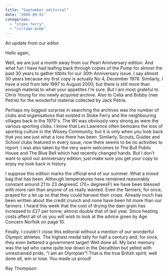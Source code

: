 ```yaml
---
title: "September editorial"
date: "2008-09-01"
categories: 
  - "stoke-ferry"
  - "village-pump"
---
```


An update from our editor

Hello again,

Well, we are just a month away from our Pearl Anniversary edition. And what fun I have had leafing back through copies of the Pump for almost the past 30 years to gather titbits for our 30th Anniversary issue. I say almost 30 years because my first copy is actually No 4, December 1978. Similarly, I have a void from late 1997 to August 2000; but there is still more than enough material to whet your appetites I'm sure. But I am most grateful to Chris Young for mu newly acquired archive. Also to Celia and Bobby (nee Petrie) for the wonderful material collected by Jack Petrie.

Perhaps my biggest surprise in searching the archives was the number of clubs and organisations that existed in Stoke Ferry and the neighbouring villages back in the 1970's. The WI was obviously very strong as were the various sporting clubs. I know that Les Lawrence often bemoans the loss of sporting culture in the Wissey Community, but it is only when you look back that you see just what a loss there has been. Similarly, Scouts, Guides and School clubs featured in every issue; now there seems to be no activities to report. I was also taken by the very warm welcomes to The Bull Public House and The Blue Bell which had recently changed hands. But I don't want to spoil our anniversary edition; just make sure you get your copy to enjoy my look back in history.

I suppose this edition marks the official end of our summer. What a mixed bag that has been. Although temperatures have remained reasonably constant around 21 to 23 degreesC (70+ degreesF) we have been blessed with more rain than anyone of us really wanted. Even the farmers, for once, prayed for a let up so that they could harvest their crops. Already much has been written about the credit crunch and none have been hit more than our farmers. I heard this week that the cost of drying the dam grain has increased to £27 per tonne; almost double that of last year. Since heating costs affect all of us you will wish to look at the advice given by Age Concern Norfolk on page 10.

Finally, I couldn't close this editorial without a mention of our wonderful Olympic athletes. The highest medal tally for half a century and, for once, they even bettered a government target! Well done all. My best memory was the lad who came quite low down in the Decathlon but yelled with unrestrained pride, "I am an Olympian"! That is the true British spirit; well done all, win or lose. You made us proud!

Ray Thompson

